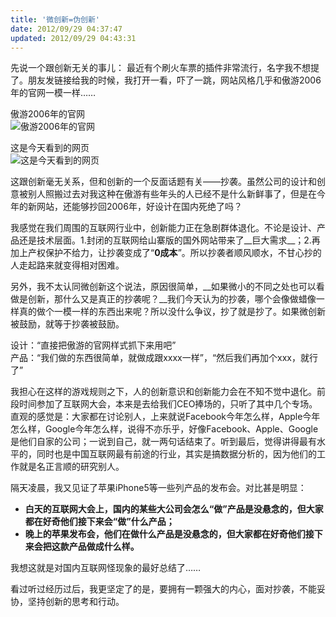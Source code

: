 ```yaml
---
title: '微创新=伪创新'
date: 2012/09/29 04:37:47
updated: 2012/09/29 04:43:31
---
```


先说一个跟创新无关的事儿：
最近有个刷火车票的插件非常流行，名字我不想提了。朋友发链接给我的时候，我打开一看，吓了一跳，网站风格几乎和傲游2006年的官网一模一样……

傲游2006年的官网  
<img src="http://jiongks-typecho.stor.sinaapp.com/usr/uploads/2012/09/1293548526.png" alt="傲游2006年的官网" />

这是今天看到的网页  
<img src="http://jiongks-typecho.stor.sinaapp.com/usr/uploads/2012/09/4227819619.png" alt="这是今天看到的网页" />

这跟创新毫无关系，但和创新的一个反面话题有关——抄袭。虽然公司的设计和创意被别人照搬过去对我这种在傲游有些年头的人已经不是什么新鲜事了，但是在今年的新网站，还能够抄回2006年，好设计在国内死绝了吗？

我感觉在我们周围的互联网行业中，创新能力正在急剧群体退化。不论是设计、产品还是技术层面。1.封闭的互联网给山寨版的国外网站带来了__巨大需求__；2.再加上产权保护不给力，让抄袭变成了“__0成本__”。所以抄袭者顺风顺水，不甘心抄的人走起路来就变得相对困难。

另外，我不太认同微创新这个说法，原因很简单，__如果微小的不同之处也可以看做是创新，那什么又是真正的抄袭呢？__我们今天认为的抄袭，哪个会像做蜡像一样真的做个一模一样的东西出来呢？所以没什么争议，抄了就是抄了。如果微创新被鼓励，就等于抄袭被鼓励。

设计：“直接把傲游的官网样式抓下来用吧”  
产品：“我们做的东西很简单，就做成跟xxxx一样”，“然后我们再加个xxx，就行了”

我担心在这样的游戏规则之下，人的创新意识和创新能力会在不知不觉中退化。前段时间参加了互联网大会，本来是去给我们CEO捧场的，只听了其中几个专场。直观的感觉是：大家都在讨论别人，上来就说Facebook今年怎么样，Apple今年怎么样，Google今年怎么样，说得不亦乐乎，好像Facebook、Apple、Google是他们自家的公司；一说到自己，就一两句话结束了。听到最后，觉得讲得最有水平的，同时也是中国互联网最有前途的行业，其实是搞数据分析的，因为他们的工作就是名正言顺的研究别人。

隔天凌晨，我又见证了苹果iPhone5等一些列产品的发布会。对比甚是明显：

* __白天的互联网大会上，国内的某些大公司会怎么“做”产品是没悬念的，但大家都在好奇他们接下来会“做”什么产品；__
* __晚上的苹果发布会，他们在做什么产品是没悬念的，但大家都在好奇他们接下来会把这款产品做成什么样。__

我想这就是对国内互联网怪现象的最好总结了……

看过听过经历过后，我更坚定了的是，要拥有一颗强大的内心，面对抄袭，不能妥协，坚持创新的思考和行动。